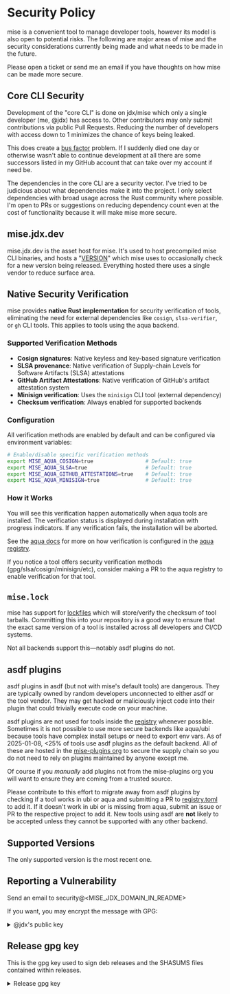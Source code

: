 # Security Policy

mise is a convenient tool to manage developer tools, however its model is also open to potential risks. The following
are major areas of mise and the security considerations currently being made and what needs to be made in the future.

Please open a ticket or send me an email if you have thoughts on how mise can be made more secure.

## Core CLI Security

Development of the "core CLI" is done on jdx/mise which only a single developer (me, @jdx) has access to.
Other contributors may only submit contributions via public Pull Requests. Reducing the number
of developers with access down to 1 minimizes the chance of keys being leaked.

This does create a [bus factor](https://en.wikipedia.org/wiki/Bus_factor) problem. If I suddenly died one day
or otherwise wasn't able to continue development at all there are some successors listed in my GitHub account
that can take over my account if need be.

The dependencies in the core CLI are a security vector. I've tried to be judicious about what dependencies make it into
the project. I only select dependencies with broad usage across the Rust community where possible.
I'm open to PRs or suggestions on reducing dependency count even at the cost of functionality because it will make
mise more secure.

## mise.jdx.dev

mise.jdx.dev is the asset host for mise. It's used to host precompiled mise CLI binaries, and hosts a "[VERSION](https://mise.jdx.dev/VERSION)"
which mise uses to occasionally check for a new version being released. Everything hosted there uses a single
vendor to reduce surface area.

## Native Security Verification

mise provides **native Rust implementation** for security verification of tools, eliminating the need for external dependencies like `cosign`, `slsa-verifier`, or `gh` CLI tools. This applies to tools using the aqua backend.

### Supported Verification Methods

- **Cosign signatures**: Native keyless and key-based signature verification
- **SLSA provenance**: Native verification of Supply-chain Levels for Software Artifacts (SLSA) attestations
- **GitHub Artifact Attestations**: Native verification of GitHub's artifact attestation system
- **Minisign verification**: Uses the `minisign` CLI tool (external dependency)
- **Checksum verification**: Always enabled for supported backends

### Configuration

All verification methods are enabled by default and can be configured via environment variables:

```bash
# Enable/disable specific verification methods
export MISE_AQUA_COSIGN=true                 # Default: true
export MISE_AQUA_SLSA=true                   # Default: true
export MISE_AQUA_GITHUB_ATTESTATIONS=true    # Default: true
export MISE_AQUA_MINISIGN=true               # Default: true
```

### How it Works

You will see this verification happen automatically when aqua tools are installed. The verification status is displayed during installation with progress indicators. If any verification fails, the installation will be aborted.

See the [aqua docs](https://aquaproj.github.io/docs/reference/security/cosign-slsa) for more on how verification is configured in the [aqua registry](https://github.com/aquaproj/aqua-registry).

If you notice a tool offers security verification methods (gpg/slsa/cosign/minisign/etc), consider making a PR to the aqua registry to enable verification for that tool.

## `mise.lock`

mise has support for [lockfiles](https://mise.jdx.dev/configuration/settings.html#lockfile) which will
store/verify the checksum of tool tarballs. Committing this into your repository is a good way to ensure
that the exact same version of a tool is installed across all developers and CI/CD systems.

Not all backends support this—notably asdf plugins do not.

## asdf plugins

asdf plugins in asdf (but not with mise's default tools) are dangerous. They are typically owned by random developers
unconnected to either asdf or the tool vendor. They may get hacked or maliciously inject code into
their plugin that could trivially execute code on your machine.

asdf plugins are not used for tools inside the [registry](https://github.com/jdx/mise/blob/main/registry.toml) whenever possible.
Sometimes it is not possible to use more secure backends like aqua/ubi because tools have complex install
setups or need to export env vars. As of 2025-01-08, <25% of tools use asdf plugins as the default backend.
All of these are hosted in the [mise-plugins org](https://github.com/mise-plugins) to secure the supply
chain so you do not need to rely on plugins maintained by anyone except me.

Of course if you _manually_ add plugins not from the mise-plugins org you will want to ensure they
are coming from a trusted source.

Please contribute to this effort to migrate away from asdf plugins by checking if a tool works in ubi or aqua and submitting a PR to
[registry.toml](https://github.com/jdx/mise/blob/main/registry.toml) to add it. If it doesn't work
in ubi or is missing from aqua, submit an issue or PR to the respective project to add it. New tools
using asdf are **not** likely to be accepted unless they cannot be supported with any other backend.

## Supported Versions

The only supported version is the most recent one.

## Reporting a Vulnerability

Send an email to security@<MISE_JDX_DOMAIN_IN_README>

If you want, you may encrypt the message with GPG:

<details>
  <summary>@jdx's public key</summary>

```
-----BEGIN PGP PUBLIC KEY BLOCK-----

mQINBGQfPjUBEADAtjLxcoJlHYNwvN8xYEai/waWZpnKvNWP86kYuX5xqb/GR1wZ
TQ4usQPcpTj60XQaF3jUwtW8/1PH/gQv0516qAIlqHVvvMyGD/u2iwr+U8JtIGWf
B87mL2aMvg6GqXoR3dgCtYkHd839Z0wVFOvgkzWdx3jOWE73KQpN0PeunBNsCw/K
4wR/gEBNfiAbi0i3RIbpSKHTtRZ1e/1+1o2jxz48a/IdCzFzN9zOplfhASo0C/AB
PSjlFnvlB5jjWqyGln6ycunEn0dhdzi7f1MdfNmj19tqqQYKYIy3AOFiRNqKLlWo
dOPTJMYdCD8CkLh5GTOWq0xZZ/s5bHiw2KuQxyZsm2eo4MH7pOEHuH1yFjyrbli7
/8/iLfaGx89aK7Krt+dd60XMPQh8rGjClVdC8GQS8XMjerjdk5g22dd7s5n7shGm
gZalidw3CFppO2po1YR8yNc5UJz7gzGCZsQfyC1Ao376BFM/cXlnje6RG2Unsy8O
uKE2O5vFOmppoWmaM5KcCFLa7NP2Wu8Y8CaoDZaBZeGFHffvxSKh/J69ECVvTM91
Xn8B0COiiqkYKpqNf+KgGXzQvj3ABKG0Q27T5VUHW3F1jdPKjbMmdbqorRDr7v0a
PZSwqrlTenZVCVdEsRHsHevIZ6+neZ3hHEk66EtaG45Qkna2EahhS+IPGQARAQAB
tCBKZWZmcmV5IERpY2tleSA8Z3BnQGpkeGNvZGUuY29tPokCVAQTAQgAPhYhBDFB
ttCiFJlyWolR/FCs4PPr5+BHBQJkHz41AhsDBQkHhh9cBQsJCAcCBhUKCQgLAgQW
AgMBAh4BAheAAAoJEFCs4PPr5+BHUsIP/0AL/lTNZ22yynIE7EXwWsLTolrNHiaz
79s/MH04i1IazkElvY7MVL0iTqozYnSaEJ7BhtNPUkoCX79cLHKv/nD9CJF8qwcK
GgYCirXGEol30P1s2K2c1Rr4wcul+SamQ2vHrBes+/0ksuvK9yAZV6y8nWCukO4Z
5B4DVHuvQ0UmJ6tWf53sFpRnLWB+8VB1n931uZXeHjxo2s5/x3E2FknH6/l8/+Ey
d9T44RzlOwkZYTrw08O1PLLNGkOxdD3sGi7Q/JSPHmlhBBqpnqxT4wOFJQnluJji
ed4qlB4oXa2CM2VkbSdmQ6ls67Qju0/LKsYwd7QNpo/fODXR3MLIQDUo9ZzKmvgB
r9L2BQDz4vOKdYSm2MLyGsB6W9GsVHVjnGnZWhiKOOH1jxnI2y6btJZNQYemMtLo
Y7DlTogRaq1h62WHkm3cbPqXYpfEBH9AJRAZgyUbc703BJfr5i8epoRajP/jxTVi
PtIak2/kJu6adxJ+nutz+1ycc8XBlfAnSTj87wKXM0nsboK3Kyd5cZ2m7CFF7tIY
y/Ti7jVbVNMH6OugoCLYXnINIW3QFBKhM7/uouukN3ww5zJ58w0mqkySzxiY4jr8
OOLW9oARmq4gvevRmnd97hmmu1h0A3TPOzbr97zF8xCjKkf04IpdfMPEccNg1jWK
QEqn+1m3XNdDuQINBGQfPjUBEACu7zv4/gNxUDCwbnkkK7wQL3sX7yZKkhGZgpXR
H9h+mAf/DlhKo8yqJiR0C6z+QcsSM1a3RvHHBdRnsun/jEzScP2o5ShQKLCq68qb
JlSh/FSQQTYTEjC/t4ccMLIYbsccJd+Xg9cRuqGN/jE/SWNwUGrf2FuKQQkTTcrN
tiHwXHLxUlIHYckyKq4UggL8icaONSpwAWLEwi0u2muMMZHzFnHT33W8+iFHmjCd
osHZaArWXiQlYQFeoxvnT2hkUK/uQC7ZANup4ebuQr4ZLgo7kWUOKlwpucNFscFy
oIVuNeVYq0ijz1urNMnzGF6Pz0SVjr91lyHGmAdODpYz6vZZ5ipDDrXXDHTyET5c
j8zUYkbbtxEaE0+MpAN8wrtxmtXt3QMV4MfncJzvKmhFcaRFjvgG+PtC4cxVsmLK
BD9WKxni0e1jcWPtoRw5LvAinqgTzCF4iw9rUwITWBVg+T2d6kTokTW7J2mrGNSp
WiE/Gq2+3kzs0BOIPc9h2tzTkhHbsZz9ZTFXLzutxKzfamBVGr0B7MR9wnOyVgQW
cohmCEhcEIgKiPnmcobXiWE/NpvbtyE7KBVXVFEDvIdpWUf9OaUZNau5gwg6MJRF
zdWLj2Y7LYK1NbmJWrzg8V3KeBCMxKlVS463DPWMQzfmpMYYravpW1gkekXqxMP6
gBvRfwARAQABiQI8BBgBCAAmFiEEMUG20KIUmXJaiVH8UKzg8+vn4EcFAmQfPjUC
GwwFCQeGH1wACgkQUKzg8+vn4EdAbxAAr4SMo8VvAhFlJd/WQlifgREj0On6UFee
YCKNA8/1cJnXCxb+kQJXLCcYBHGq07NV9OkzCZBLiGM13f0DF/YfcDbUq1ISivoo
JwTUII48Q1aQseWc3JxkgLPi9CjxE48ynEeFi582Bsz0auzUGk1dbVfJbbpDKd83
/vZImxN+sfa9no/7l5wsNVIOhPSQrv3BDjMAuqkUIZHNYsp6i3Fo4cj7e6qy4HpG
XaUnyTsivI2ifr3AYgbg6sgcXmgi0WRipnrX9D99usXfNxi5PNEI3mJF8Tq8bOjy
JDZd5duJ2Or4yH/LrAOmrCQxC5nNmsHm2uGHRcab4lUDMoPWkDFOzbtY/iAJtQGZ
Vg9o7cVhAXFSgHzSwC8bjGwPwNdmL719wzAvpOB0qmeHo5oqrKcCyz7qgryYvOhH
ZjHmfc++FDuQGhYv8yNAMpPkg2ZfZSD7AM0KigNp0bsOYPhM6n0EqCzoX5SjzSp3
v+asbUPbVC5G7/YbkNhyohf9iNXqyMrWnYL86LnXIMTi6Sto01BLfRs0QiqztahQ
JuSHoeBpoXY/yMoHYQCd/O7D12Ha5XDdYfXP0Yf9glS+r+YaVYXxcJ6O/DfV6QEk
MFPobhR7zlCShd7TdY1a41uxTGB+Wmn4DO0s/wzSgdgxIzG+TM1X47owe7l5RiI1
1wxfuzN2+ao=
=/CHf
-----END PGP PUBLIC KEY BLOCK-----

```

</details>

## Release gpg key

This is the gpg key used to sign deb releases and the SHASUMS files
contained within releases.

<details>
  <summary>Release gpg key</summary>

```
-----BEGIN PGP PUBLIC KEY BLOCK-----
mQINBGWUNRYBEAC1Sz9QTV039Kxez3Olzf0bLPKFjyRovwx1sTCUZUfkYid9qlSw
4VyWb5M51Og3mSwwD+p55aMMESapqIAer16Mh+rVy2TfYcQ42HfYjoDrgrBlV8Cw
FutPowt7FpdmUEH4I4ax4fE4gvlHzRXksHQHqDNFcBxSKGnwakknLEOQqW0FEIMH
BJSPyFTOp8tPqvOXlYXWuL1Kk4dc0MQujk5NbKznWP4VSTBEJgamTDlOg9FEYBQq
H/zSN7X8X2GBA+D9LqHX+ZBzlvQen2LSD4nl4EhKNOZy7C/bfaOKt4olxhGSrw9+
d7s/LfqmgjN508Wnzih3PS8VwvfDI04ch0s0SDUfYh8z8atEddc9mXCv9/YSNtl3
/QAHIEX4E5arqY7OYlRyazR7otCihPeL5rjTSfhw/g1In6IfZsY+CmobvCuBQj9B
SDJQR+mOawV4T758oDkOtbg1Got0vXGog9yXKulYgzC6/8eX7rcXIsK7qdQTrjy5
N/vwjevcZB2Y7rpD+9GZzMj112W9X6eFDxMrV+Os6DsS7FRPtCzUlm8Yth/BQoSr
Fx90eBTSxCeEtpDDnpUtcYX0jTJHChenoxNnTTCeQVdtcJPcZL8Kf5yVq/JFu/07
ZD4LlvPIzpI1myjQyDlXWdsn/N10xDEFl067dkpLvF01fayI7A2UbUOl9QARAQAB
tCRtaXNlIHJlbGVhc2VzIDxyZWxlYXNlQG1pc2UuamR4LmRldj6JAlQEEwEIAD4W
IQQkhT7J9lXOgLSObDqLgcnRdBOgbQUCZZQ1FgIbAwUJB4YfbAULCQgHAgYVCgkI
CwIEFgIDAQIeAQIXgAAKCRCLgcnRdBOgbSpGEACYUWzLT0rJU+BB4K8qF80l5GCz
pffI2CkTVgmrdIVIlDnKFjNYFDd3RJsFx5oK77cnyHzKhQzZ0vsm9Q7EGgTMPC7t
2m2dNMo8t8YGMveUO9JNhr5GE9OuXGWkxW0FC5lOkkzR1CqsqBAGRa/962t6TAdI
WjxB0U/Dw/CI7Mx59hRDi4em7Fal366DkBw2didyz8xnRatCsBuua+tgIklAawfl
y4kVO99ezGveFElAizns1h7GwANyw5OSQWRDiqXuqnsvC3jMC35aYJmbyBDYgzdD
MQke/uxqvvAWLmmZLEO66urkvDPcgVtC1RJyLVqLSybq6eyBgCs7GwPugKq+T9Gx
cW/LPodyWzCqXSua1yC/JXAivbcHOyO//hhwNVtaSSfkV6jqQJwiXizFSFiEvhRj
tD8tWo2Ivq4j/77J8gpWw0ca/PUPu5hSSSSp/HH89/8S/o67IeqK5t9EpiIBF0j8
ilX2k0veGA1bOgHuMoB6HYOSlEObhDcCqqNcrRPYBhWH2V2U6u4iQptahOTRGO0d
TU+oLDAo+bwB8Xo8ZTEm3QaZVhK/FWzJLVj2lxQodAf0NRbu2JtMdNnovLjI8Czm
/7N/0rvtcWOu2fCKE5NtEgVZzN4GC1KNSnc4M1ml6KyRDI+/ooIdUiKKfkqmSeih
XHj/dpbh3RKIaDuzErkCDQRllDUWARAAxZLN856RxZH4FbPQDZZQn/TgGfrLZehu
g1M5DyEP5UNj2r+/l2dWybWzkE7jVK2sbaqHeGUuH18e0jpWIWCNHg0Y4aqZc8HK
/Sgn7APWzNOSbl2ZAjXwoEtKpP7RyOSPr+1f3t1S5qy0DjdGCeCbnnQ2Ju5//lR5
N2QdiuM+XtBW7oW0g5qkmsonCLpjqrAaQwnHJUw5TUTlQODz3OX6ZG1gIksI4kdw
wmTGqzpxDx58gfptYHQ+U55k4qUDG4d7XGOo4KAiJ990s+W3D+O6I//z7eKQMfbC
30+K/sizvi46QICuj44BtCA9fy6h9fRiK1f0gDqBopUNR9QHIP5RPvQtVjAtaYFl
AD5ZWcnFyrF79dzCC/SbGtAwi249UdCbuVwTH1U+csjkp11K0KMzcD60RQXEKi0U
ISF4STqsPyN0Dp08M6qS8i5334f4AZN61piFkrxDiEsvGE11WsWDDXzkvNNGLN1f
pG+O58pBHbAVsUxDmuUrbHXAtXhxiXsqU1PA9l6QZnB0qe6/i2EjCXM+/0eF2jfP
dfRGCJEb9SdBR2fBZufbE7ytCBwTSNpN7h5GyMPCIq4vLluEQVRm3izwU5RMrvj6
BaNgE9gnCspmRmpVABodRbzAflBrGb4Bole5iUwT7puB1J87rkxe+8m6XcJFAGJN
iX0CLLUEKHkAEQEAAYkCPAQYAQgAJhYhBCSFPsn2Vc6AtI5sOouBydF0E6BtBQJl
lDUWAhsMBQkHhh9sAAoJEIuBydF0E6BtoV4P/193pUjxgyojg0G2ELaxrBqtKAVN
g1FJABox/C2Lx334W1UyoMiSFkMIdky6xl8zzz3HciQHVeGzRvW//eM810LxLkVK
WNkVoTgyJV5Voo+TmXyfjaghFQqygCv/MboTcRE3mJh2P0ND+aEJKaXs/2l5suyB
lq/yOWPFYxR5DhVpQLfuctTUAoxQsi6gYu1b7h3d4x22RFo3RL4g/fDvNGIeDpmQ
BEOfUDrHfoFt5jZiYmW9E+yrP4hMeV4ujiIb3a0iSx0u4NBGHmGVg+QQ6E6knF6w
iz4LPL6Ze/F8eg7b9gvqeDMh7sJ0eJIkBKly/0OUKWedH+FSZASdTK183QuPB3x3
sgna2IHECprmdWPWdnGet+8cbQB5R59Qs8WgV9k2JOzUOjzKkl5mQv2uHcSRGGze
8Uosc4bAr0dDtCUsIY6w8E7lq2V75EV/BWtbyySWjt1ZXHsykNh1QBUZw7e/krBZ
j4Mt0KoL2YxkI4qnqoVAEqd20Rxvisd+RyeA7L3AnxGlaPVj7iibu4XW9P5stUom
jLQEDnl7ewfTeBbeIH7+EXuTGZttnKN7BOestODBGsD1r7zTKrJfL+MvGO4rG9KT
9/Q4udpmXDdm4Lze+xm7bLfl3wkXpLLoVs2fndegkj/sSBL2IbhtMjOerEbafK6K
S1GIqgTqW7TRaQRg
=yIM2
-----END PGP PUBLIC KEY BLOCK-----
```

</details>
